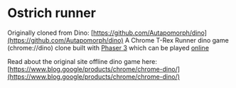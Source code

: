 # Ostrich runner

Originally cloned from Dino:
[https://github.com/Autapomorph/dino](https://github.com/Autapomorph/dino)
A Chrome T-Rex Runner dino game (chrome://dino) clone built with [Phaser 3](https://phaser.io/) which can be played [online](https://dino.autapomorph.now.sh)

Read about the original site offline dino game here:
[https://www.blog.google/products/chrome/chrome-dino/](https://www.blog.google/products/chrome/chrome-dino/)
